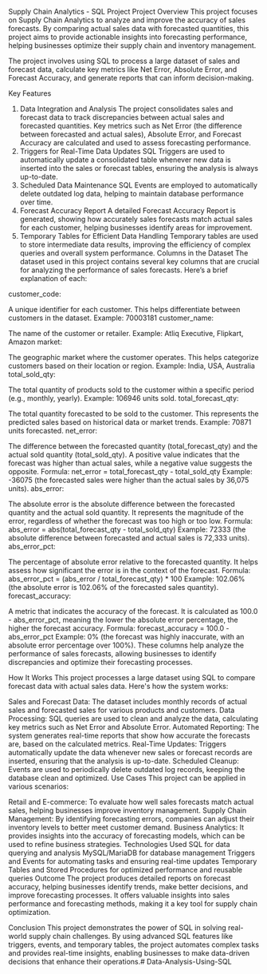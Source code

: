 Supply Chain Analytics - SQL Project
Project Overview
This project focuses on Supply Chain Analytics to analyze and improve the accuracy of sales forecasts. By comparing actual sales data with forecasted quantities, this project aims to provide actionable insights into forecasting performance, helping businesses optimize their supply chain and inventory management.

The project involves using SQL to process a large dataset of sales and forecast data, calculate key metrics like Net Error, Absolute Error, and Forecast Accuracy, and generate reports that can inform decision-making.

Key Features
1. Data Integration and Analysis
The project consolidates sales and forecast data to track discrepancies between actual sales and forecasted quantities.
Key metrics such as Net Error (the difference between forecasted and actual sales), Absolute Error, and Forecast Accuracy are calculated and used to assess forecasting performance.
2. Triggers for Real-Time Data Updates
SQL Triggers are used to automatically update a consolidated table whenever new data is inserted into the sales or forecast tables, ensuring the analysis is always up-to-date.
3. Scheduled Data Maintenance
SQL Events are employed to automatically delete outdated log data, helping to maintain database performance over time.
4. Forecast Accuracy Report
A detailed Forecast Accuracy Report is generated, showing how accurately sales forecasts match actual sales for each customer, helping businesses identify areas for improvement.
5. Temporary Tables for Efficient Data Handling
Temporary tables are used to store intermediate data results, improving the efficiency of complex queries and overall system performance.
Columns in the Dataset
The dataset used in this project contains several key columns that are crucial for analyzing the performance of sales forecasts. Here’s a brief explanation of each:

customer_code:

A unique identifier for each customer. This helps differentiate between customers in the dataset.
Example: 70003181
customer_name:

The name of the customer or retailer.
Example: Atliq Executive, Flipkart, Amazon
market:

The geographic market where the customer operates. This helps categorize customers based on their location or region.
Example: India, USA, Australia
total_sold_qty:

The total quantity of products sold to the customer within a specific period (e.g., monthly, yearly).
Example: 106946 units sold.
total_forecast_qty:

The total quantity forecasted to be sold to the customer. This represents the predicted sales based on historical data or market trends.
Example: 70871 units forecasted.
net_error:

The difference between the forecasted quantity (total_forecast_qty) and the actual sold quantity (total_sold_qty). A positive value indicates that the forecast was higher than actual sales, while a negative value suggests the opposite.
Formula: net_error = total_forecast_qty - total_sold_qty
Example: -36075 (the forecasted sales were higher than the actual sales by 36,075 units).
abs_error:

The absolute error is the absolute difference between the forecasted quantity and the actual sold quantity. It represents the magnitude of the error, regardless of whether the forecast was too high or too low.
Formula: abs_error = abs(total_forecast_qty - total_sold_qty)
Example: 72333 (the absolute difference between forecasted and actual sales is 72,333 units).
abs_error_pct:

The percentage of absolute error relative to the forecasted quantity. It helps assess how significant the error is in the context of the forecast.
Formula: abs_error_pct = (abs_error / total_forecast_qty) * 100
Example: 102.06% (the absolute error is 102.06% of the forecasted sales quantity).
forecast_accuracy:

A metric that indicates the accuracy of the forecast. It is calculated as 100.0 - abs_error_pct, meaning the lower the absolute error percentage, the higher the forecast accuracy.
Formula: forecast_accuracy = 100.0 - abs_error_pct
Example: 0% (the forecast was highly inaccurate, with an absolute error percentage over 100%).
These columns help analyze the performance of sales forecasts, allowing businesses to identify discrepancies and optimize their forecasting processes.

How It Works
This project processes a large dataset using SQL to compare forecast data with actual sales data. Here's how the system works:

Sales and Forecast Data: The dataset includes monthly records of actual sales and forecasted sales for various products and customers.
Data Processing: SQL queries are used to clean and analyze the data, calculating key metrics such as Net Error and Absolute Error.
Automated Reporting: The system generates real-time reports that show how accurate the forecasts are, based on the calculated metrics.
Real-Time Updates: Triggers automatically update the data whenever new sales or forecast records are inserted, ensuring that the analysis is up-to-date.
Scheduled Cleanup: Events are used to periodically delete outdated log records, keeping the database clean and optimized.
Use Cases
This project can be applied in various scenarios:

Retail and E-commerce: To evaluate how well sales forecasts match actual sales, helping businesses improve inventory management.
Supply Chain Management: By identifying forecasting errors, companies can adjust their inventory levels to better meet customer demand.
Business Analytics: It provides insights into the accuracy of forecasting models, which can be used to refine business strategies.
Technologies Used
SQL for data querying and analysis
MySQL/MariaDB for database management
Triggers and Events for automating tasks and ensuring real-time updates
Temporary Tables and Stored Procedures for optimized performance and reusable queries
Outcome
The project produces detailed reports on forecast accuracy, helping businesses identify trends, make better decisions, and improve forecasting processes. It offers valuable insights into sales performance and forecasting methods, making it a key tool for supply chain optimization.

Conclusion
This project demonstrates the power of SQL in solving real-world supply chain challenges. By using advanced SQL features like triggers, events, and temporary tables, the project automates complex tasks and provides real-time insights, enabling businesses to make data-driven decisions that enhance their operations.# Data-Analysis-Using-SQL
